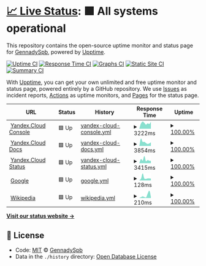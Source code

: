 # [📈 Live Status](https://GennadySpb.github.io/upptime-yandex-cloud): <!--live status--> **🟩 All systems operational**

This repository contains the open-source uptime monitor and status page for [GennadySpb](https://GennadySpb.github.io/upptime-yandex-cloud), powered by [Upptime](https://github.com/upptime/upptime).

[![Uptime CI](https://github.com/koj-co/upptime/workflows/Uptime%20CI/badge.svg)](https://github.com/koj-co/upptime/actions?query=workflow%3A%22Uptime+CI%22)
[![Response Time CI](https://github.com/koj-co/upptime/workflows/Response%20Time%20CI/badge.svg)](https://github.com/koj-co/upptime/actions?query=workflow%3A%22Response+Time+CI%22)
[![Graphs CI](https://github.com/koj-co/upptime/workflows/Graphs%20CI/badge.svg)](https://github.com/koj-co/upptime/actions?query=workflow%3A%22Graphs+CI%22)
[![Static Site CI](https://github.com/koj-co/upptime/workflows/Static%20Site%20CI/badge.svg)](https://github.com/koj-co/upptime/actions?query=workflow%3A%22Static+Site+CI%22)
[![Summary CI](https://github.com/koj-co/upptime/workflows/Summary%20CI/badge.svg)](https://github.com/koj-co/upptime/actions?query=workflow%3A%22Summary+CI%22)

With [Upptime](https://upptime.js.org), you can get your own unlimited and free uptime monitor and status page, powered entirely by a GitHub repository. We use [Issues](https://github.com/GennadySpb/upptime-yandex-cloud/issues) as incident reports, [Actions](https://github.com/GennadySpb/upptime-yandex-cloud/actions) as uptime monitors, and [Pages](https://GennadySpb.github.io/upptime-yandex-cloud) for the status page.

<!--start: status pages-->
<!-- This summary is generated by Upptime (https://github.com/upptime/upptime) -->
<!-- Do not edit this manually, your changes will be overwritten -->
<!-- prettier-ignore -->
| URL | Status | History | Response Time | Uptime |
| --- | ------ | ------- | ------------- | ------ |
| <img alt="" src="https://icons.duckduckgo.com/ip3/console.cloud.yandex.ru.ico" height="13"> [Yandex.Cloud Console](https://console.cloud.yandex.ru) | 🟩 Up | [yandex-cloud-console.yml](https://github.com/GennadySpb/upptime-yandex-cloud/commits/HEAD/history/yandex-cloud-console.yml) | <details><summary><img alt="Response time graph" src="./graphs/yandex-cloud-console/response-time-week.png" height="20"> 3222ms</summary><br><a href="https://GennadySpb.github.io/upptime-yandex-cloud/history/yandex-cloud-console"><img alt="Response time 1642" src="https://img.shields.io/endpoint?url=https%3A%2F%2Fraw.githubusercontent.com%2FGennadySpb%2Fupptime-yandex-cloud%2FHEAD%2Fapi%2Fyandex-cloud-console%2Fresponse-time.json"></a><br><a href="https://GennadySpb.github.io/upptime-yandex-cloud/history/yandex-cloud-console"><img alt="24-hour response time 3965" src="https://img.shields.io/endpoint?url=https%3A%2F%2Fraw.githubusercontent.com%2FGennadySpb%2Fupptime-yandex-cloud%2FHEAD%2Fapi%2Fyandex-cloud-console%2Fresponse-time-day.json"></a><br><a href="https://GennadySpb.github.io/upptime-yandex-cloud/history/yandex-cloud-console"><img alt="7-day response time 3222" src="https://img.shields.io/endpoint?url=https%3A%2F%2Fraw.githubusercontent.com%2FGennadySpb%2Fupptime-yandex-cloud%2FHEAD%2Fapi%2Fyandex-cloud-console%2Fresponse-time-week.json"></a><br><a href="https://GennadySpb.github.io/upptime-yandex-cloud/history/yandex-cloud-console"><img alt="30-day response time 3270" src="https://img.shields.io/endpoint?url=https%3A%2F%2Fraw.githubusercontent.com%2FGennadySpb%2Fupptime-yandex-cloud%2FHEAD%2Fapi%2Fyandex-cloud-console%2Fresponse-time-month.json"></a><br><a href="https://GennadySpb.github.io/upptime-yandex-cloud/history/yandex-cloud-console"><img alt="1-year response time 1642" src="https://img.shields.io/endpoint?url=https%3A%2F%2Fraw.githubusercontent.com%2FGennadySpb%2Fupptime-yandex-cloud%2FHEAD%2Fapi%2Fyandex-cloud-console%2Fresponse-time-year.json"></a></details> | <details><summary><a href="https://GennadySpb.github.io/upptime-yandex-cloud/history/yandex-cloud-console">100.00%</a></summary><a href="https://GennadySpb.github.io/upptime-yandex-cloud/history/yandex-cloud-console"><img alt="All-time uptime 79.39%" src="https://img.shields.io/endpoint?url=https%3A%2F%2Fraw.githubusercontent.com%2FGennadySpb%2Fupptime-yandex-cloud%2FHEAD%2Fapi%2Fyandex-cloud-console%2Fuptime.json"></a><br><a href="https://GennadySpb.github.io/upptime-yandex-cloud/history/yandex-cloud-console"><img alt="24-hour uptime 100.00%" src="https://img.shields.io/endpoint?url=https%3A%2F%2Fraw.githubusercontent.com%2FGennadySpb%2Fupptime-yandex-cloud%2FHEAD%2Fapi%2Fyandex-cloud-console%2Fuptime-day.json"></a><br><a href="https://GennadySpb.github.io/upptime-yandex-cloud/history/yandex-cloud-console"><img alt="7-day uptime 100.00%" src="https://img.shields.io/endpoint?url=https%3A%2F%2Fraw.githubusercontent.com%2FGennadySpb%2Fupptime-yandex-cloud%2FHEAD%2Fapi%2Fyandex-cloud-console%2Fuptime-week.json"></a><br><a href="https://GennadySpb.github.io/upptime-yandex-cloud/history/yandex-cloud-console"><img alt="30-day uptime 98.09%" src="https://img.shields.io/endpoint?url=https%3A%2F%2Fraw.githubusercontent.com%2FGennadySpb%2Fupptime-yandex-cloud%2FHEAD%2Fapi%2Fyandex-cloud-console%2Fuptime-month.json"></a><br><a href="https://GennadySpb.github.io/upptime-yandex-cloud/history/yandex-cloud-console"><img alt="1-year uptime 48.51%" src="https://img.shields.io/endpoint?url=https%3A%2F%2Fraw.githubusercontent.com%2FGennadySpb%2Fupptime-yandex-cloud%2FHEAD%2Fapi%2Fyandex-cloud-console%2Fuptime-year.json"></a></details>
| <img alt="" src="https://icons.duckduckgo.com/ip3/cloud.yandex.ru.ico" height="13"> [Yandex.Cloud Docs](https://cloud.yandex.ru/docs) | 🟩 Up | [yandex-cloud-docs.yml](https://github.com/GennadySpb/upptime-yandex-cloud/commits/HEAD/history/yandex-cloud-docs.yml) | <details><summary><img alt="Response time graph" src="./graphs/yandex-cloud-docs/response-time-week.png" height="20"> 3854ms</summary><br><a href="https://GennadySpb.github.io/upptime-yandex-cloud/history/yandex-cloud-docs"><img alt="Response time 3401" src="https://img.shields.io/endpoint?url=https%3A%2F%2Fraw.githubusercontent.com%2FGennadySpb%2Fupptime-yandex-cloud%2FHEAD%2Fapi%2Fyandex-cloud-docs%2Fresponse-time.json"></a><br><a href="https://GennadySpb.github.io/upptime-yandex-cloud/history/yandex-cloud-docs"><img alt="24-hour response time 3662" src="https://img.shields.io/endpoint?url=https%3A%2F%2Fraw.githubusercontent.com%2FGennadySpb%2Fupptime-yandex-cloud%2FHEAD%2Fapi%2Fyandex-cloud-docs%2Fresponse-time-day.json"></a><br><a href="https://GennadySpb.github.io/upptime-yandex-cloud/history/yandex-cloud-docs"><img alt="7-day response time 3854" src="https://img.shields.io/endpoint?url=https%3A%2F%2Fraw.githubusercontent.com%2FGennadySpb%2Fupptime-yandex-cloud%2FHEAD%2Fapi%2Fyandex-cloud-docs%2Fresponse-time-week.json"></a><br><a href="https://GennadySpb.github.io/upptime-yandex-cloud/history/yandex-cloud-docs"><img alt="30-day response time 3508" src="https://img.shields.io/endpoint?url=https%3A%2F%2Fraw.githubusercontent.com%2FGennadySpb%2Fupptime-yandex-cloud%2FHEAD%2Fapi%2Fyandex-cloud-docs%2Fresponse-time-month.json"></a><br><a href="https://GennadySpb.github.io/upptime-yandex-cloud/history/yandex-cloud-docs"><img alt="1-year response time 3482" src="https://img.shields.io/endpoint?url=https%3A%2F%2Fraw.githubusercontent.com%2FGennadySpb%2Fupptime-yandex-cloud%2FHEAD%2Fapi%2Fyandex-cloud-docs%2Fresponse-time-year.json"></a></details> | <details><summary><a href="https://GennadySpb.github.io/upptime-yandex-cloud/history/yandex-cloud-docs">100.00%</a></summary><a href="https://GennadySpb.github.io/upptime-yandex-cloud/history/yandex-cloud-docs"><img alt="All-time uptime 99.93%" src="https://img.shields.io/endpoint?url=https%3A%2F%2Fraw.githubusercontent.com%2FGennadySpb%2Fupptime-yandex-cloud%2FHEAD%2Fapi%2Fyandex-cloud-docs%2Fuptime.json"></a><br><a href="https://GennadySpb.github.io/upptime-yandex-cloud/history/yandex-cloud-docs"><img alt="24-hour uptime 100.00%" src="https://img.shields.io/endpoint?url=https%3A%2F%2Fraw.githubusercontent.com%2FGennadySpb%2Fupptime-yandex-cloud%2FHEAD%2Fapi%2Fyandex-cloud-docs%2Fuptime-day.json"></a><br><a href="https://GennadySpb.github.io/upptime-yandex-cloud/history/yandex-cloud-docs"><img alt="7-day uptime 100.00%" src="https://img.shields.io/endpoint?url=https%3A%2F%2Fraw.githubusercontent.com%2FGennadySpb%2Fupptime-yandex-cloud%2FHEAD%2Fapi%2Fyandex-cloud-docs%2Fuptime-week.json"></a><br><a href="https://GennadySpb.github.io/upptime-yandex-cloud/history/yandex-cloud-docs"><img alt="30-day uptime 100.00%" src="https://img.shields.io/endpoint?url=https%3A%2F%2Fraw.githubusercontent.com%2FGennadySpb%2Fupptime-yandex-cloud%2FHEAD%2Fapi%2Fyandex-cloud-docs%2Fuptime-month.json"></a><br><a href="https://GennadySpb.github.io/upptime-yandex-cloud/history/yandex-cloud-docs"><img alt="1-year uptime 99.96%" src="https://img.shields.io/endpoint?url=https%3A%2F%2Fraw.githubusercontent.com%2FGennadySpb%2Fupptime-yandex-cloud%2FHEAD%2Fapi%2Fyandex-cloud-docs%2Fuptime-year.json"></a></details>
| <img alt="" src="https://icons.duckduckgo.com/ip3/status.cloud.yandex.ru.ico" height="13"> [Yandex.Cloud Status](https://status.cloud.yandex.ru) | 🟩 Up | [yandex-cloud-status.yml](https://github.com/GennadySpb/upptime-yandex-cloud/commits/HEAD/history/yandex-cloud-status.yml) | <details><summary><img alt="Response time graph" src="./graphs/yandex-cloud-status/response-time-week.png" height="20"> 3415ms</summary><br><a href="https://GennadySpb.github.io/upptime-yandex-cloud/history/yandex-cloud-status"><img alt="Response time 2728" src="https://img.shields.io/endpoint?url=https%3A%2F%2Fraw.githubusercontent.com%2FGennadySpb%2Fupptime-yandex-cloud%2FHEAD%2Fapi%2Fyandex-cloud-status%2Fresponse-time.json"></a><br><a href="https://GennadySpb.github.io/upptime-yandex-cloud/history/yandex-cloud-status"><img alt="24-hour response time 2409" src="https://img.shields.io/endpoint?url=https%3A%2F%2Fraw.githubusercontent.com%2FGennadySpb%2Fupptime-yandex-cloud%2FHEAD%2Fapi%2Fyandex-cloud-status%2Fresponse-time-day.json"></a><br><a href="https://GennadySpb.github.io/upptime-yandex-cloud/history/yandex-cloud-status"><img alt="7-day response time 3415" src="https://img.shields.io/endpoint?url=https%3A%2F%2Fraw.githubusercontent.com%2FGennadySpb%2Fupptime-yandex-cloud%2FHEAD%2Fapi%2Fyandex-cloud-status%2Fresponse-time-week.json"></a><br><a href="https://GennadySpb.github.io/upptime-yandex-cloud/history/yandex-cloud-status"><img alt="30-day response time 3166" src="https://img.shields.io/endpoint?url=https%3A%2F%2Fraw.githubusercontent.com%2FGennadySpb%2Fupptime-yandex-cloud%2FHEAD%2Fapi%2Fyandex-cloud-status%2Fresponse-time-month.json"></a><br><a href="https://GennadySpb.github.io/upptime-yandex-cloud/history/yandex-cloud-status"><img alt="1-year response time 3019" src="https://img.shields.io/endpoint?url=https%3A%2F%2Fraw.githubusercontent.com%2FGennadySpb%2Fupptime-yandex-cloud%2FHEAD%2Fapi%2Fyandex-cloud-status%2Fresponse-time-year.json"></a></details> | <details><summary><a href="https://GennadySpb.github.io/upptime-yandex-cloud/history/yandex-cloud-status">100.00%</a></summary><a href="https://GennadySpb.github.io/upptime-yandex-cloud/history/yandex-cloud-status"><img alt="All-time uptime 100.00%" src="https://img.shields.io/endpoint?url=https%3A%2F%2Fraw.githubusercontent.com%2FGennadySpb%2Fupptime-yandex-cloud%2FHEAD%2Fapi%2Fyandex-cloud-status%2Fuptime.json"></a><br><a href="https://GennadySpb.github.io/upptime-yandex-cloud/history/yandex-cloud-status"><img alt="24-hour uptime 100.00%" src="https://img.shields.io/endpoint?url=https%3A%2F%2Fraw.githubusercontent.com%2FGennadySpb%2Fupptime-yandex-cloud%2FHEAD%2Fapi%2Fyandex-cloud-status%2Fuptime-day.json"></a><br><a href="https://GennadySpb.github.io/upptime-yandex-cloud/history/yandex-cloud-status"><img alt="7-day uptime 100.00%" src="https://img.shields.io/endpoint?url=https%3A%2F%2Fraw.githubusercontent.com%2FGennadySpb%2Fupptime-yandex-cloud%2FHEAD%2Fapi%2Fyandex-cloud-status%2Fuptime-week.json"></a><br><a href="https://GennadySpb.github.io/upptime-yandex-cloud/history/yandex-cloud-status"><img alt="30-day uptime 100.00%" src="https://img.shields.io/endpoint?url=https%3A%2F%2Fraw.githubusercontent.com%2FGennadySpb%2Fupptime-yandex-cloud%2FHEAD%2Fapi%2Fyandex-cloud-status%2Fuptime-month.json"></a><br><a href="https://GennadySpb.github.io/upptime-yandex-cloud/history/yandex-cloud-status"><img alt="1-year uptime 99.98%" src="https://img.shields.io/endpoint?url=https%3A%2F%2Fraw.githubusercontent.com%2FGennadySpb%2Fupptime-yandex-cloud%2FHEAD%2Fapi%2Fyandex-cloud-status%2Fuptime-year.json"></a></details>
| <img alt="" src="https://icons.duckduckgo.com/ip3/www.google.com.ico" height="13"> [Google](https://www.google.com) | 🟩 Up | [google.yml](https://github.com/GennadySpb/upptime-yandex-cloud/commits/HEAD/history/google.yml) | <details><summary><img alt="Response time graph" src="./graphs/google/response-time-week.png" height="20"> 128ms</summary><br><a href="https://GennadySpb.github.io/upptime-yandex-cloud/history/google"><img alt="Response time 113" src="https://img.shields.io/endpoint?url=https%3A%2F%2Fraw.githubusercontent.com%2FGennadySpb%2Fupptime-yandex-cloud%2FHEAD%2Fapi%2Fgoogle%2Fresponse-time.json"></a><br><a href="https://GennadySpb.github.io/upptime-yandex-cloud/history/google"><img alt="24-hour response time 88" src="https://img.shields.io/endpoint?url=https%3A%2F%2Fraw.githubusercontent.com%2FGennadySpb%2Fupptime-yandex-cloud%2FHEAD%2Fapi%2Fgoogle%2Fresponse-time-day.json"></a><br><a href="https://GennadySpb.github.io/upptime-yandex-cloud/history/google"><img alt="7-day response time 128" src="https://img.shields.io/endpoint?url=https%3A%2F%2Fraw.githubusercontent.com%2FGennadySpb%2Fupptime-yandex-cloud%2FHEAD%2Fapi%2Fgoogle%2Fresponse-time-week.json"></a><br><a href="https://GennadySpb.github.io/upptime-yandex-cloud/history/google"><img alt="30-day response time 105" src="https://img.shields.io/endpoint?url=https%3A%2F%2Fraw.githubusercontent.com%2FGennadySpb%2Fupptime-yandex-cloud%2FHEAD%2Fapi%2Fgoogle%2Fresponse-time-month.json"></a><br><a href="https://GennadySpb.github.io/upptime-yandex-cloud/history/google"><img alt="1-year response time 111" src="https://img.shields.io/endpoint?url=https%3A%2F%2Fraw.githubusercontent.com%2FGennadySpb%2Fupptime-yandex-cloud%2FHEAD%2Fapi%2Fgoogle%2Fresponse-time-year.json"></a></details> | <details><summary><a href="https://GennadySpb.github.io/upptime-yandex-cloud/history/google">100.00%</a></summary><a href="https://GennadySpb.github.io/upptime-yandex-cloud/history/google"><img alt="All-time uptime 100.00%" src="https://img.shields.io/endpoint?url=https%3A%2F%2Fraw.githubusercontent.com%2FGennadySpb%2Fupptime-yandex-cloud%2FHEAD%2Fapi%2Fgoogle%2Fuptime.json"></a><br><a href="https://GennadySpb.github.io/upptime-yandex-cloud/history/google"><img alt="24-hour uptime 100.00%" src="https://img.shields.io/endpoint?url=https%3A%2F%2Fraw.githubusercontent.com%2FGennadySpb%2Fupptime-yandex-cloud%2FHEAD%2Fapi%2Fgoogle%2Fuptime-day.json"></a><br><a href="https://GennadySpb.github.io/upptime-yandex-cloud/history/google"><img alt="7-day uptime 100.00%" src="https://img.shields.io/endpoint?url=https%3A%2F%2Fraw.githubusercontent.com%2FGennadySpb%2Fupptime-yandex-cloud%2FHEAD%2Fapi%2Fgoogle%2Fuptime-week.json"></a><br><a href="https://GennadySpb.github.io/upptime-yandex-cloud/history/google"><img alt="30-day uptime 100.00%" src="https://img.shields.io/endpoint?url=https%3A%2F%2Fraw.githubusercontent.com%2FGennadySpb%2Fupptime-yandex-cloud%2FHEAD%2Fapi%2Fgoogle%2Fuptime-month.json"></a><br><a href="https://GennadySpb.github.io/upptime-yandex-cloud/history/google"><img alt="1-year uptime 100.00%" src="https://img.shields.io/endpoint?url=https%3A%2F%2Fraw.githubusercontent.com%2FGennadySpb%2Fupptime-yandex-cloud%2FHEAD%2Fapi%2Fgoogle%2Fuptime-year.json"></a></details>
| <img alt="" src="https://icons.duckduckgo.com/ip3/en.wikipedia.org.ico" height="13"> [Wikipedia](https://en.wikipedia.org) | 🟩 Up | [wikipedia.yml](https://github.com/GennadySpb/upptime-yandex-cloud/commits/HEAD/history/wikipedia.yml) | <details><summary><img alt="Response time graph" src="./graphs/wikipedia/response-time-week.png" height="20"> 210ms</summary><br><a href="https://GennadySpb.github.io/upptime-yandex-cloud/history/wikipedia"><img alt="Response time 202" src="https://img.shields.io/endpoint?url=https%3A%2F%2Fraw.githubusercontent.com%2FGennadySpb%2Fupptime-yandex-cloud%2FHEAD%2Fapi%2Fwikipedia%2Fresponse-time.json"></a><br><a href="https://GennadySpb.github.io/upptime-yandex-cloud/history/wikipedia"><img alt="24-hour response time 85" src="https://img.shields.io/endpoint?url=https%3A%2F%2Fraw.githubusercontent.com%2FGennadySpb%2Fupptime-yandex-cloud%2FHEAD%2Fapi%2Fwikipedia%2Fresponse-time-day.json"></a><br><a href="https://GennadySpb.github.io/upptime-yandex-cloud/history/wikipedia"><img alt="7-day response time 210" src="https://img.shields.io/endpoint?url=https%3A%2F%2Fraw.githubusercontent.com%2FGennadySpb%2Fupptime-yandex-cloud%2FHEAD%2Fapi%2Fwikipedia%2Fresponse-time-week.json"></a><br><a href="https://GennadySpb.github.io/upptime-yandex-cloud/history/wikipedia"><img alt="30-day response time 186" src="https://img.shields.io/endpoint?url=https%3A%2F%2Fraw.githubusercontent.com%2FGennadySpb%2Fupptime-yandex-cloud%2FHEAD%2Fapi%2Fwikipedia%2Fresponse-time-month.json"></a><br><a href="https://GennadySpb.github.io/upptime-yandex-cloud/history/wikipedia"><img alt="1-year response time 196" src="https://img.shields.io/endpoint?url=https%3A%2F%2Fraw.githubusercontent.com%2FGennadySpb%2Fupptime-yandex-cloud%2FHEAD%2Fapi%2Fwikipedia%2Fresponse-time-year.json"></a></details> | <details><summary><a href="https://GennadySpb.github.io/upptime-yandex-cloud/history/wikipedia">100.00%</a></summary><a href="https://GennadySpb.github.io/upptime-yandex-cloud/history/wikipedia"><img alt="All-time uptime 100.00%" src="https://img.shields.io/endpoint?url=https%3A%2F%2Fraw.githubusercontent.com%2FGennadySpb%2Fupptime-yandex-cloud%2FHEAD%2Fapi%2Fwikipedia%2Fuptime.json"></a><br><a href="https://GennadySpb.github.io/upptime-yandex-cloud/history/wikipedia"><img alt="24-hour uptime 100.00%" src="https://img.shields.io/endpoint?url=https%3A%2F%2Fraw.githubusercontent.com%2FGennadySpb%2Fupptime-yandex-cloud%2FHEAD%2Fapi%2Fwikipedia%2Fuptime-day.json"></a><br><a href="https://GennadySpb.github.io/upptime-yandex-cloud/history/wikipedia"><img alt="7-day uptime 100.00%" src="https://img.shields.io/endpoint?url=https%3A%2F%2Fraw.githubusercontent.com%2FGennadySpb%2Fupptime-yandex-cloud%2FHEAD%2Fapi%2Fwikipedia%2Fuptime-week.json"></a><br><a href="https://GennadySpb.github.io/upptime-yandex-cloud/history/wikipedia"><img alt="30-day uptime 100.00%" src="https://img.shields.io/endpoint?url=https%3A%2F%2Fraw.githubusercontent.com%2FGennadySpb%2Fupptime-yandex-cloud%2FHEAD%2Fapi%2Fwikipedia%2Fuptime-month.json"></a><br><a href="https://GennadySpb.github.io/upptime-yandex-cloud/history/wikipedia"><img alt="1-year uptime 100.00%" src="https://img.shields.io/endpoint?url=https%3A%2F%2Fraw.githubusercontent.com%2FGennadySpb%2Fupptime-yandex-cloud%2FHEAD%2Fapi%2Fwikipedia%2Fuptime-year.json"></a></details>

<!--end: status pages-->

[**Visit our status website →**](https://GennadySpb.github.io/upptime-yandex-cloud)

## 📄 License

- Code: [MIT](./LICENSE) © [GennadySpb](https://GennadySpb.github.io/upptime-yandex-cloud)
- Data in the `./history` directory: [Open Database License](https://opendatacommons.org/licenses/odbl/1-0/)
